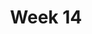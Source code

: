 ---
title: "Week 14"
sec1: 2013-12-04
sec2: 2013-12-05
sec3: 2013-12-06
outline:
  - "Quick Crit & Work Day"
---